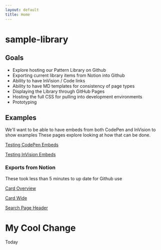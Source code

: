 ```yaml
---
layout: default
title: Home
---
```


# sample-library

## Goals
- Explore hosting our Pattern Library on Github
- Exporting current library items from Notion into Github
- Ability to have InVision / Code links
- Ability to have MD templates for consistency of page types
- Displaying the Library through GitHub Pages
- Hosting the full CSS for pulling into development environments
- Prototyping

## Examples
We'll want to be able to have embeds from both CodePen and InVision to show examples
These pages explore looking at how that can be done.

[Testing CodePen Embeds](https://uxdiva.github.io/sample-library/test-a-codepen)

[Testing InVision Embeds](https://uxdiva.github.io/sample-library/test-an-invision-embed)
### Exports from Notion
These took less than 5 minutes to up date for Github use

[Card Overview](https://uxdiva.github.io/sample-library/card)

[Card Wide](https://uxdiva.github.io/sample-library/card-wide)

[Search Page Header](https://uxdiva.github.io/sample-library/search-page-header)

# My Cool Change
Today
